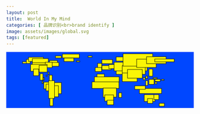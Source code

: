 ```yaml
---
layout: post
title:  World In My Mind
categories: [ 品牌识别<br>brand identify ]
image: assets/images/global.svg
tags: [featured]
---
```

![](/assets/images/world.svg)
